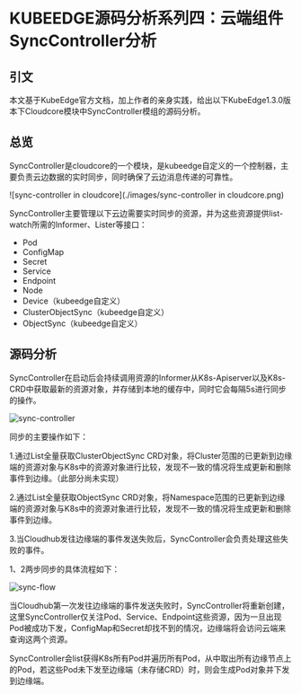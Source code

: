 # KUBEEDGE源码分析系列四：云端组件SyncController分析

## 引文

本文基于KubeEdge官方文档，加上作者的亲身实践，给出以下KubeEdge1.3.0版本下Cloudcore模块中SyncController模组的源码分析。

## 总览

SyncController是cloudcore的一个模块，是kubeedge自定义的一个控制器，主要负责云边数据的实时同步，同时确保了云边消息传递的可靠性。

![sync-controller in cloudcore](./images/sync-controller in cloudcore.png)

SyncController主要管理以下云边需要实时同步的资源，并为这些资源提供list-watch所需的Informer、Lister等接口：

- Pod
- ConfigMap
- Secret
- Service
- Endpoint
- Node
- Device（kubeedge自定义）
- ClusterObjectSync（kubeedge自定义）
- ObjectSync（kubeedge自定义）

## 源码分析

SyncController在启动后会持续调用资源的Informer从K8s-Apiserver以及K8s-CRD中获取最新的资源对象，并存储到本地的缓存中，同时它会每隔5s进行同步的操作。

![sync-controller](./images/sync-controller.PNG)

同步的主要操作如下：

1.通过List全量获取ClusterObjectSync CRD对象，将Cluster范围的已更新到边缘端的资源对象与K8s中的资源对象进行比较，发现不一致的情况将生成更新和删除事件到边缘。（此部分尚未实现）

2.通过List全量获取ObjectSync CRD对象，将Namespace范围的已更新到边缘端的资源对象与K8s中的资源对象进行比较，发现不一致的情况将生成更新和删除事件到边缘。

3.当Cloudhub发往边缘端的事件发送失败后，SyncController会负责处理这些失败的事件。

1、2两步同步的具体流程如下：

![sync-flow](./images/sync-flow.png)

当Cloudhub第一次发往边缘端的事件发送失败时，SyncController将重新创建，这里SyncController仅关注Pod、Service、Endpoint这些资源，因为一旦出现Pod被成功下发，ConfigMap和Secret却找不到的情况，边缘端将会访问云端来查询这两个资源。

SyncController会list获得K8s所有Pod并遍历所有Pod，从中取出所有边缘节点上的Pod，若这些Pod未下发至边缘端（未存储CRD）时，则会生成Pod对象并下发到边缘端。







